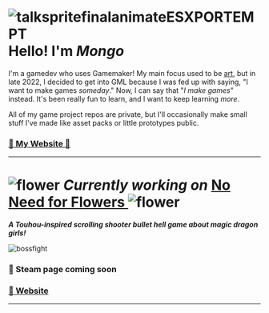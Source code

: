 # ![talkspritefinalanimateESXPORTEMPT](https://github.com/user-attachments/assets/a95f5277-ce2f-433e-991e-4c0d49018823) Hello! I'm _Mongo_

I'm a gamedev who uses Gamemaker! My main focus used to be [art](https://mongosnow-gallery.carrd.co/), but in late 2022, I decided to get into GML because I was fed up with saying, "I want to make games _someday_." Now, I can say that "_I make games_" instead. It's been really fun to learn, and I want to keep learning _more_.

All of my game project repos are private, but I'll occasionally make small stuff I've made like asset packs or little prototypes public.

### [💚 My Website 💚](https://mongosnow.com/)

***************

# ![flower](https://github.com/user-attachments/assets/9f421b24-511e-40bf-84f8-28fb6b27cb1f) _Currently working on_ **[ No Need for Flowers ](https://noneedforflowers.com/)** ![flower](https://github.com/user-attachments/assets/9f421b24-511e-40bf-84f8-28fb6b27cb1f)

_**A Touhou-inspired scrolling shooter bullet hell game about magic dragon girls!**_

![bossfight](https://i.giphy.com/media/v1.Y2lkPTc5MGI3NjExYnR4enQyc2Q0bzlxZTk2OWNtZjljaHBhN3N3ZDc5OG92MzNlbncwbiZlcD12MV9pbnRlcm5hbF9naWZfYnlfaWQmY3Q9Zw/bFHAA5osjzFFdInR7x/giphy-downsized-large.gif) 

### 💙 Steam page coming soon
### [💜 Website](https://noneedforflowers.com/)

*****************
